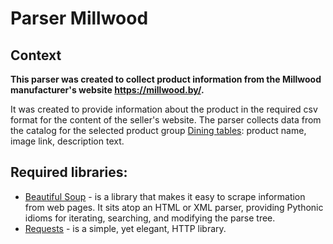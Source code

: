 # Parser Millwood
## Context
**This parser was created to collect product information from the Millwood manufacturer's website https://millwood.by/.**
 
 It was created to provide information about the product in the required csv format for the content of the seller's website. The parser collects data from the catalog for the selected product group [Dining tables](https://millwood.by/catalog/mebel_loft/obedennye_i_zhurnalnye_stoly/): product name, image link, description text.
 
 ## Required libraries:
 - [Beautiful Soup](https://pypi.org/project/beautifulsoup4/) - is a library that makes it easy to scrape information from web pages. It sits atop an HTML or XML parser, providing Pythonic idioms for iterating, searching, and modifying the parse tree.
 - [ Requests](https://pypi.org/project/requests/) - is a simple, yet elegant, HTTP library.
